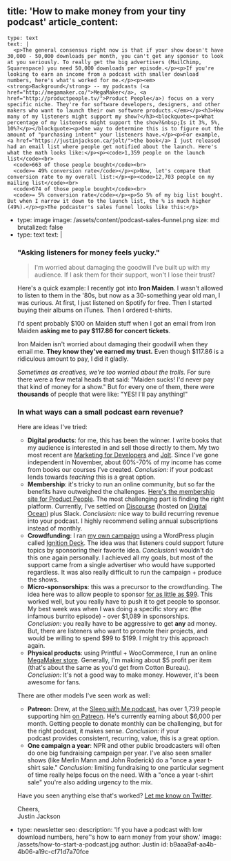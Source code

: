 title: 'How to make money from your tiny podcast'
article_content:
  -
    type: text
    text: |
      <p>The general consensus right now is that if your show doesn't have 30,000 - 50,000 downloads per month, you can't get any sponsor to look at you seriously. To really get the big advertisers (MailChimp, Squarespace) you need 50,000 downloads per episode.</p><p>If you're looking to earn an income from a podcast with smaller download numbers, here's what's worked for me.</p><p><em><strong>Background</strong> -- my podcasts (<a href="http://megamaker.co/">MegaMaker</a>, <a href="http://productpeople.tv/">Product People</a>) focus on a very specific niche. They're for software developers, designers, and other makers who want to launch their own software products.</em></p><h3>How many of my listeners might support my show?</h3><blockquote><p>What percentage of my listeners might support the show?&nbsp;Is it 3%, 5%, 10%?</p></blockquote><p>One way to determine this is to figure out the amount of "purchasing intent" your listeners have.</p><p>For example, <a href="https://justinjackson.ca/jolt/">the book</a> I just released had an email list where people get notified about the launch. Here's what the math looks like:</p><p><code>1,359 people on the launch list</code><br>
      <code>663 of those people bought</code><br>
      <code>= 49% conversion rate</code></p><p>Now, let's compare that conversion rate to my overall list:</p><p><code>12,703 people on my mailing list</code><br>
      <code>674 of those people bought</code><br>
      <code>= 5% conversion rate</code></p><p>So 5% of my big list bought. But when I narrow it down to the launch list, the % is much higher (49%).</p><p>The podcaster's sales funnel looks like this:</p>
  -
    type: image
    image: /assets/content/podcast-sales-funnel.png
    size: md
    brutalized: false
  -
    type: text
    text: |
      <h3>"Asking listeners for money feels yucky."</h3><blockquote><p>I'm worried about damaging the goodwill I've built up with my audience. If I ask them for their support, won't I lose their trust?</p></blockquote><p>Here's a quick example: I recently got into <strong>Iron Maiden</strong>. I wasn't allowed to listen to them in the '80s, but now as a 30-something year old man, I was curious. At first, I just listened on Spotify for free. Then I started buying their albums on iTunes. Then I ordered t-shirts.</p><p>I'd spent probably $100 on Maiden stuff when I got an email from Iron Maiden <strong>asking me to pay $117.86 for concert tickets</strong>.</p><p>Iron Maiden isn't worried about damaging their goodwill when they email me. <strong>They know they've earned my trust.</strong> Even though $117.86 is a ridiculous amount to pay, I did it gladly.</p><p><em>Sometimes as creatives, we're too worried about the trolls.</em> For sure there were a few metal heads that said: "Maiden sucks! I'd never pay that kind of money for a show." But for every one of them, there were <strong>thousands</strong> of people that were like: "YES! I'll pay anything!"</p><h3>In what ways can a small podcast earn revenue?</h3><p>Here are ideas I've tried:</p><ul><li><strong>Digital products</strong>: for me, this has been the winner. I write books that my audience is interested in and sell those directly to them. My two most recent are <a href="http://devmarketing.xyz/">Marketing for Developers</a> and <a href="https://justinjackson.ca/jolt">Jolt</a>. Since I've gone independent in November, about 60%-70% of my income has come from books our courses I've created. <em>Conclusion:</em> if your podcast lends towards <em>teaching</em> this is a great option.</li><li><strong>Membership</strong>: it's tricky to run an online community, but so far the benefits have outweighed the challenges. <a href="http://productpeople.club/">Here's the membership site for Product People</a>. The most challenging part is finding the right platform.&nbsp;Currently, I've settled on <a href="https://discourse.org">Discourse</a> (hosted on <a href="https://m.do.co/c/d12c8c2c375a">Digital Ocean</a>) plus Slack. <em>Conclusion:</em> nice way to build recurring revenue into your podcast. I highly recommend selling annual subscriptions instead of monthly.</li><li><strong>Crowdfunding</strong>: I ran <a href="http://sponsor.megamaker.co/">my own campaign</a> using a WordPress plugin called <a href="http://ignitiondeck.com/id/">Ignition Deck</a>. The idea was that listeners could support future topics by sponsoring their favorite idea. <em>Conclusion:</em>I wouldn't do this one again personally. I achieved all my goals, but most of the support came from a single advertiser who would have supported regardless. It was also really difficult to run the campaign + produce the shows.</li><li><strong>Micro-sponsorships</strong>: this was a precursor to the crowdfunding. The idea here was to allow people to sponsor <a href="http://megamaker.co/sponsor/">for as little as $99</a>. This worked well, but you really have to push it to get people to sponsor. My best week was when I was doing a specific story arc (the infamous burrito episode) - over $1,089 in sponsorships. <em>Conclusion:</em> you really have to be aggressive to get <strong>any</strong> ad money. But, there are listeners who want to promote their projects, and would be willing to spend $99 to $199. I might try this approach again.</li><li><strong>Physical products</strong>: using Printful + WooCommerce, I run an online <a href="http://store.megamaker.co/">MegaMaker store</a>. Generally, I'm making about $5 profit per item (that's about the same as you'd get from Cotton Bureau). <em>Conclusion:</em> It's not a good way to make money.  However, it's been awesome for fans.</li></ul><p>There are other models I've seen work as well:</p><ul><li><strong>Patreon</strong>: Drew, at the <a href="http://www.sleepwithmepodcast.com/">Sleep with Me podcast</a>,&nbsp;has over 1,739 people supporting him <a href="https://www.patreon.com/sleepwithme">on Patreon</a>. He's currently earning about $6,000 per month. Getting people to donate monthly can be challenging, but for the right podcast, it makes sense.&nbsp;<em>Conclusion:</em> if your podcast&nbsp;provides consistent, recurring, value, this is a great option.</li><li><strong>One campaign a year</strong>:&nbsp;NPR and other public broadcasters will often do one big fundraising campaign per year. I've also seen smaller shows (like Merlin Mann and John Roderick) do a "once a year t-shirt sale."&nbsp;<em>Conclusion:&nbsp;</em>limiting fundraising to one particular segment of time really helps focus on the need. With a "once a year t-shirt sale" you're also adding urgency to the mix.</li></ul><p>Have you seen anything else that's worked? <a href="https://twitter.com/mijustin">Let me know on Twitter</a>.</p><p>Cheers,<br>
      Justin Jackson</p>
  -
    type: newsletter
seo:
  description: 'If you have a podcast with low download numbers, here''s how to earn money from your show.'
  image: /assets/how-to-start-a-podcast.jpg
author: Justin
id: b9aaa9af-aa4b-4b06-a19c-cf71d7a70fce
